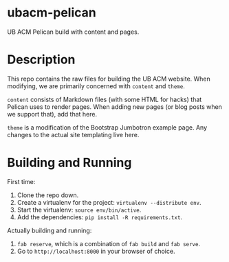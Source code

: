 ubacm-pelican
=============

UB ACM Pelican build with content and pages.

Description
===========
This repo contains the raw files for building the UB ACM website. When modifying, we are primarily concerned with `content` and `theme`.

`content` consists of Markdown files (with some HTML for hacks) that Pelican uses to render pages. When adding new pages (or blog posts when we support that), add that here.

`theme` is a modification of the Bootstrap Jumbotron example page. Any changes to the actual site templating live here.

Building and Running
====================
First time:

1. Clone the repo down.
2. Create a virtualenv for the project: `virtualenv --distribute env`.
3. Start the virtualenv: `source env/bin/active`.
4. Add the dependencies: `pip install -R requirements.txt`.

Actually building and running: 

1. `fab reserve`, which is a combination of `fab build` and `fab serve`.
2. Go to `http://localhost:8000` in your browser of choice.
